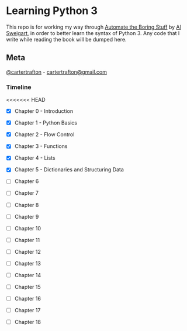 # Learning Python 3

This repo is for working my way through [Automate the Boring Stuff](https://automatetheboringstuff.com/) by [Al Sweigart](https://twitter.com/AlSweigart), in order to better learn the syntax of Python 3. Any code that I write while reading the book will be dumped here.


## Meta 
[@cartertrafton](https://github.com/cartertrafton) - cartertrafton@gmail.com

### Timeline 
<<<<<<< HEAD
- [x] Chapter 0 - Introduction
- [x] Chapter 1 - Python Basics
- [x] Chapter 2 - Flow Control
- [x] Chapter 3 - Functions
- [x] Chapter 4 - Lists
- [x] Chapter 5 - Dictionaries and Structuring Data
- [ ] Chapter 6
- [ ] Chapter 7
- [ ] Chapter 8
- [ ] Chapter 9
- [ ] Chapter 10
- [ ] Chapter 11
- [ ] Chapter 12
- [ ] Chapter 13
- [ ] Chapter 14
- [ ] Chapter 15
- [ ] Chapter 16
- [ ] Chapter 17
- [ ] Chapter 18





